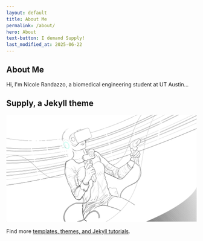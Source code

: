 ```yaml
---
layout: default
title: About Me
permalink: /about/
hero: About
text-button: I demand Supply!
last_modified_at: 2025-06-22
---
```


<section class="about-me pv4 ph3 ph6-ns">
  <h2 class="f2 helvetica">About Me</h2>
  <p class="f5 lh-copy">Hi, I'm Nicole Randazzo, a biomedical engineering student at UT Austin...</p>
</section>

## Supply, a Jekyll theme

<a href="https://gum.co/supply" class="no-underline pv2 grow db"><img class="w-100" src="/images/templates/jekyll/Supply-temp.png"></a>

Find more [templates, themes, and Jekyll tutorials](https://jekyllrb.com/resources/).
